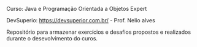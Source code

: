 Curso: Java e Programação Orientada a Objetos Expert

DevSuperio: https://devsuperior.com.br/ - Prof. Nelio alves

Repositório para armazenar exercícios e desafios propostos e realizados durante o desevolvimento do curos.
